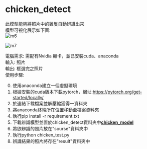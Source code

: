 # chicken_detect
 
此模型能夠將照片中的雞隻自動辨識出來  
模型可視化展示如下圖:  
![m6](https://hackmd.io/_uploads/HkC_W9l26.jpg)

![m7](https://hackmd.io/_uploads/BkxA_Z9l3a.jpg)

電腦需求: 需配有Nvidia 顯卡，並已安裝cuda、anaconda  
輸入: 照片  
輸出: 框選完之照片  
使用步驟:  

0. 使用anaconda建立一個虛擬環境  
1. 根據安裝的cuda版本下載pytorch，網址:https://pytorch.org/get-started/locally/  
2. 於連結下載檔案並解壓縮獲得一資料夾  
3. 將anaconda終端所在位置移動至檔案資料夾  
4. 執行pip install -r requirement.txt
5. 下載辨識模型並置於chicken_detect資料夾中[**chicken_model**](https://github.com/RuiXiangZhou/chicken_detect/releases/download/chicken_detect_model/best_chi.pt)
6. 將欲辨識的照片放在"sourse"資料夾中  
7. 執行python chicken_test.py  
8. 辨識結果的照片將存在"result"資料夾中  
